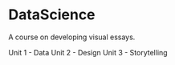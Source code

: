 # DataScience
A course on developing visual essays.

Unit 1 - Data
Unit 2 - Design
Unit 3 - Storytelling
